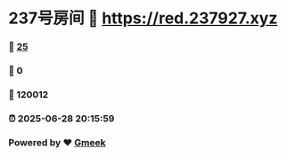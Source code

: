 # 237号房间 :link: https://red.237927.xyz 
### :page_facing_up: [25](https://red.237927.xyz/tag.html) 
### :speech_balloon: 0 
### :hibiscus: 120012 
### :alarm_clock: 2025-06-28 20:15:59 
### Powered by :heart: [Gmeek](https://github.com/Meekdai/Gmeek)
